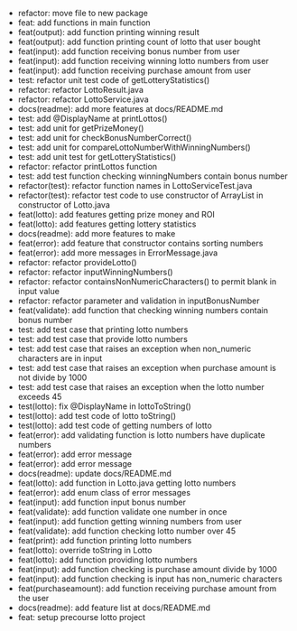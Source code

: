 - refactor: move file to new package
- feat: add functions in main function
- feat(output): add function printing winning result
- feat(output): add function printing count of lotto that user bought
- feat(input): add function receiving bonus number from user
- feat(input): add function receiving winning lotto numbers from user
- feat(input): add function receiving purchase amount from user
- test: refactor unit test code of getLotteryStatistics()
- refactor: refactor LottoResult.java
- refactor: refactor LottoService.java
- docs(readme): add more features at docs/README.md
- test: add @DisplayName at printLottos()
- test: add unit for getPrizeMoney()
- test: add unit for checkBonusNumberCorrect()
- test: add unit for compareLottoNumberWithWinningNumbers()
- test: add unit test for getLotteryStatistics()
- refactor: refactor printLottos function
- test: add test function checking winningNumbers contain bonus number
- refactor(test): refactor function names in LottoServiceTest.java
- refactor(test): refactor test code to use constructor of ArrayList in constructor of Lotto.java
- feat(lotto): add features getting prize money and ROI
- feat(lotto): add features getting lottery statistics
- docs(readme): add more features to make
- feat(error): add feature that constructor contains sorting numbers
- feat(error): add more messages in ErrorMessage.java
- refactor: refactor provideLotto()
- refactor: refactor inputWinningNumbers()
- refactor: refactor containsNonNumericCharacters() to permit blank in input value
- refactor: refactor parameter and validation in inputBonusNumber
- feat(validate): add function that checking winning numbers contain bonus number
- test: add test case that printing lotto numbers
- test: add test case that provide lotto numbers
- test: add test case that raises an exception when non_numeric characters are in input
- test: add test case that raises an exception when purchase amount is not divide by 1000
- test: add test case that raises an exception when the lotto number exceeds 45
- test(lotto): fix @DisplayName in lottoToString()
- test(lotto): add test code of lotto toString()
- test(lotto): add test code of getting numbers of lotto
- feat(error): add validating function is lotto numbers have duplicate numbers
- feat(error): add error message
- feat(error): add error message
- docs(readme): update docs/README.md
- feat(lotto): add function in Lotto.java getting lotto numbers
- feat(error): add enum class of error messages
- feat(input): add function input bonus number
- feat(validate): add function validate one number in once
- feat(input): add function getting winning numbers from user
- feat(validate): add function checking lotto number over 45
- feat(print): add function printing lotto numbers
- feat(lotto): override toString in Lotto
- feat(lotto): add function providing lotto numbers
- feat(input): add function checking is purchase amount divide by 1000
- feat(input): add function checking is input has non_numeric characters
- feat(purchaseamount): add function receiving purchase amount from the user
- docs(readme): add feature list at docs/README.md
- feat: setup precourse lotto project
